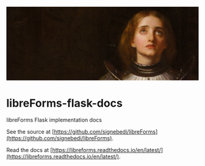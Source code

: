 ![header img](docs/source/header_img_large.png)

# libreForms-flask-docs
libreForms Flask implementation docs

See the source at [https://github.com/signebedi/libreForms](https://github.com/signebedi/libreForms).

Read the docs at [https://libreforms.readthedocs.io/en/latest/](https://libreforms.readthedocs.io/en/latest/).

